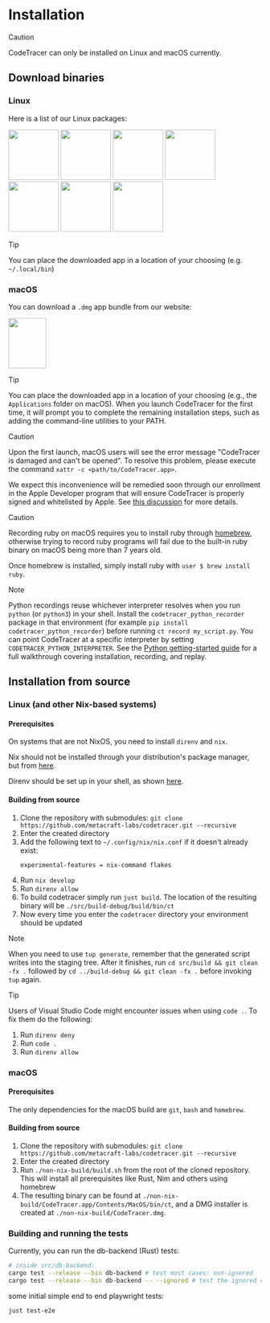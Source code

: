 # Installation

> [!CAUTION]
> CodeTracer can only be installed on Linux and macOS currently.

## Download binaries

### Linux
Here is a list of our Linux packages:

<a href="https://deb.codetracer.com/"><img width="100px" height="100px" src="https://upload.wikimedia.org/wikipedia/commons/9/9e/UbuntuCoF.svg"></a>
<a href="https://deb.codetracer.com/"><img width="100px" height="100px" src="https://upload.wikimedia.org/wikipedia/commons/6/66/Openlogo-debianV2.svg"></a>
<a href="https://rpm.codetracer.com/"><img width="100px" height="100px" src="https://upload.wikimedia.org/wikipedia/commons/d/d8/Red_Hat_logo.svg"></a>
<a href="https://rpm.codetracer.com/"><img width="100px" height="100px" src="https://upload.wikimedia.org/wikipedia/commons/3/3f/Fedora_logo.svg"></a>
<a href="https://github.com/metacraft-labs/metacraft-overlay"><img width="100px" height="100px" src="https://upload.wikimedia.org/wikipedia/commons/4/48/Gentoo_Linux_logo_matte.svg"></a>
<a href="https://aur.archlinux.org/packages/codetracer"><img width="100px" height="100px" src="https://upload.wikimedia.org/wikipedia/commons/1/13/Arch_Linux_%22Crystal%22_icon.svg"></a>
<a href="https://downloads.codetracer.com/CodeTracer-latest-amd64.AppImage"><img width="100px" height="100px" src="https://upload.wikimedia.org/wikipedia/commons/7/73/App-image-logo.svg"></a>

> [!TIP]
> You can place the downloaded app in a location of your choosing (e.g. `~/.local/bin`)

### macOS
You can download a `.dmg` app bundle from our website:

<a href="https://downloads.codetracer.com/CodeTracer-latest-arm64.dmg"><img width="75px" height="100px" src="https://upload.wikimedia.org/wikipedia/commons/1/1b/Apple_logo_grey.svg"></a>

> [!TIP]
> You can place the downloaded app in a location of your choosing (e.g., the `Applications` folder on macOS).
> When you launch CodeTracer for the first time, it will prompt you to complete the remaining installation steps, such as adding the command-line utilities to your PATH.

> [!CAUTION]  
> Upon the first launch, macOS users will see the error message "CodeTracer is damaged and can't be opened". To resolve this problem, please execute the command `xattr -c <path/to/CodeTracer.app>`. 
> 
> We expect this inconvenience will be remedied soon through our enrollment in the Apple Developer program that will ensure CodeTracer is properly signed and whitelisted by Apple. See [this discussion](https://discussions.apple.com/thread/253714860?sortBy=rank) for more details.

> [!CAUTION]
> Recording ruby on macOS requires you to install ruby through [homebrew](https://brew.sh), otherwise trying to record ruby programs will fail due to the built-in ruby binary on macOS being more than 7 years old.
> 
> Once homebrew is installed, simply install ruby with `user $ brew install ruby`.

> [!NOTE]
> Python recordings reuse whichever interpreter resolves when you run `python` (or `python3`) in your shell. Install the `codetracer_python_recorder` package in that environment (for example `pip install codetracer_python_recorder`) before running `ct record my_script.py`. You can point CodeTracer at a specific interpreter by setting `CODETRACER_PYTHON_INTERPRETER`. See the [Python getting-started guide](../getting_started/python.md) for a full walkthrough covering installation, recording, and replay.

## Installation from source

### Linux (and other Nix-based systems)

#### Prerequisites

On systems that are not NixOS, you need to install `direnv` and `nix`.

Nix should not be installed through your distribution's package manager, but from [here](https://nixos.org/download/).

Direnv should be set up in your shell, as shown [here](https://direnv.net/docs/hook.html).

#### Building from source
1. Clone the repository with submodules: `git clone https://github.com/metacraft-labs/codetracer.git --recursive`
2. Enter the created directory
3. Add the following text to `~/.config/nix/nix.conf` if it doesn't already exist:
   ```
   experimental-features = nix-command flakes
   ```
4. Run `nix develop`
5. Run `direnv allow`
6. To build codetracer simply run `just build`. The location of the resulting binary will be `./src/build-debug/build/bin/ct`
7. Now every time you enter the `codetracer` directory your environment should be updated

> [!NOTE]
> When you need to use `tup generate`, remember that the generated script writes into the staging tree. After it finishes, run `cd src/build && git clean -fx .` followed by `cd ../build-debug && git clean -fx .` before invoking `tup` again.

> [!TIP]
> Users of Visual Studio Code might encounter issues when using `code .`. To fix them do the following:
> 1. Run `direnv deny`
> 1. Run `code .`
> 1. Run `direnv allow`

### macOS

#### Prerequisites

The only dependencies for the macOS build are `git`, `bash` and `homebrew`.

#### Building from source
1. Clone the repository with submodules: `git clone https://github.com/metacraft-labs/codetracer.git --recursive`
2. Enter the created directory
3. Run `./non-nix-build/build.sh` from the root of the cloned repository. This will install all prerequisites like Rust, Nim and others using homebrew
4. The resulting binary can be found at `./non-nix-build/CodeTracer.app/Contents/MacOS/bin/ct`, and a DMG installer is created at `./non-nix-build/CodeTracer.dmg`.


### Building and running the tests

Currently, you can run the db-backend (Rust) tests:

```bash
# inside src/db-backend:
cargo test --release --bin db-backend # test most cases: non-ignored
cargo test --release --bin db-backend -- --ignored # test the ignored cases: ignored by default as they're slower
```

some initial simple end to end playwright tests:

```bash
just test-e2e
````
